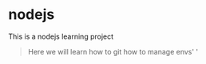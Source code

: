 # nodejs

This is a nodejs learning project

> Here we will learn how to git
> how to manage envs'
> '

